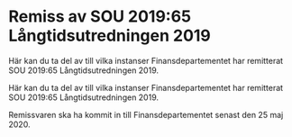 # Remiss av SOU 2019:65 Långtidsutredningen 2019

Här kan du ta del av till vilka instanser Finansdepartementet har remitterat SOU 2019:65 Långtidsutredningen 2019.

Här kan du ta del av till vilka instanser Finansdepartementet har remitterat SOU 2019:65 Långtidsutredningen 2019.

Remissvaren ska ha kommit in till Finansdepartementet senast den 25 maj 2020.
